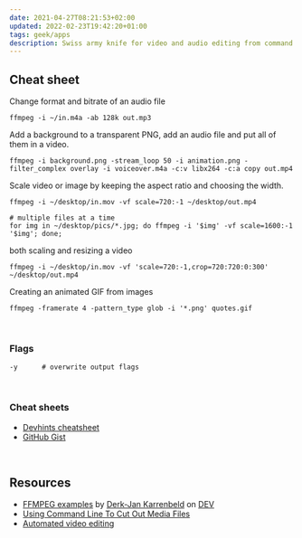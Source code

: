 ```yaml
---
date: 2021-04-27T08:21:53+02:00
updated: 2022-02-23T19:42:20+01:00
tags: geek/apps
description: Swiss army knife for video and audio editing from command line
---
```

## Cheat sheet

Change format and bitrate of an audio file
```shellsession
ffmpeg -i ~/in.m4a -ab 128k out.mp3
```

Add a background to a transparent PNG, add an audio file and put all of them in a video.
```shellsession
ffmpeg -i background.png -stream_loop 50 -i animation.png -filter_complex overlay -i voiceover.m4a -c:v libx264 -c:a copy out.mp4
```

Scale video or image by keeping the aspect ratio and choosing the width.
```shellsession
ffmpeg -i ~/desktop/in.mov -vf scale=720:-1 ~/desktop/out.mp4

# multiple files at a time
for img in ~/desktop/pics/*.jpg; do ffmpeg -i '$img' -vf scale=1600:-1 '$img'; done;
```

both scaling and resizing a video
```shellsession
ffmpeg -i ~/desktop/in.mov -vf 'scale=720:-1,crop=720:720:0:300' ~/desktop/out.mp4
```

Creating an animated GIF from images
```shellsession
ffmpeg -framerate 4 -pattern_type glob -i '*.png' quotes.gif
```

<br>

### Flags

```shellsession
-y		# overwrite output flags
```

<br>

### Cheat sheets

- [Devhints cheatsheet](https://devhints.io/ffmpeg 'FFMPEG - Devhints')
- [GitHub Gist](https://gist.github.com/steven2358/ba153c642fe2bb1e47485962df07c730 'FFmpeg cheat sheet - GitHub Gist')

<br>

## Resources

- [FFMPEG examples](https://dev.to/sleeplessbyte/ffmpeg-examples-51l7) by [Derk-Jan Karrenbeld](https://derk-jan.com/ 'Derk-Jan Karrenbeld') on [DEV]
- [Using Command Line To Cut Out Media Files](https://dev.to/nabbisen/ffmpeg-using-command-line-to-cut-out-video-files-1o3a 'ffmpeg: Using Command Line To Cut Out Media Files')
- [Automated video editing](https://dev.to/dak425/cut-up-video-and-audio-with-just-ffmpeg-4l4m 'Cut up video and audio with just ffmpeg!')

[DEV]: https://dev.to 'DEV'